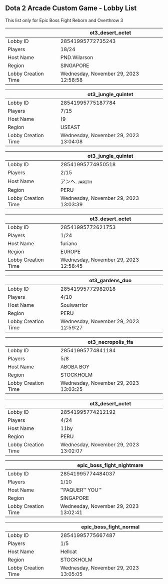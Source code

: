 ## Dota 2 Arcade Custom Game - Lobby List

This list only for Epic Boss Fight Reborn and Overthrow 3

|  | ot3_desert_octet |
| ------ | ------ |
| Lobby ID | 28541995772735243 |
| Players | 18/24 |
| Host Name | PND.Wilarson |
| Region | SINGAPORE |
| Lobby Creation Time | Wednesday, November 29, 2023 12:58:58 |


|  | ot3_jungle_quintet |
| ------ | ------ |
| Lobby ID | 28541995775187784 |
| Players | 7/15 |
| Host Name | (9 |
| Region | USEAST |
| Lobby Creation Time | Wednesday, November 29, 2023 13:04:08 |


|  | ot3_jungle_quintet |
| ------ | ------ |
| Lobby ID | 28541995774950518 |
| Players | 2/15 |
| Host Name | アンへ. ᴊᴀʀɪᴛʜ |
| Region | PERU |
| Lobby Creation Time | Wednesday, November 29, 2023 13:03:39 |


|  | ot3_desert_octet |
| ------ | ------ |
| Lobby ID | 28541995772621753 |
| Players | 1/24 |
| Host Name | furiano |
| Region | EUROPE |
| Lobby Creation Time | Wednesday, November 29, 2023 12:58:45 |


|  | ot3_gardens_duo |
| ------ | ------ |
| Lobby ID | 28541995772982018 |
| Players | 4/10 |
| Host Name | Soulwarrior |
| Region | PERU |
| Lobby Creation Time | Wednesday, November 29, 2023 12:59:27 |


|  | ot3_necropolis_ffa |
| ------ | ------ |
| Lobby ID | 28541995774841184 |
| Players | 5/8 |
| Host Name | ABOBA BOY |
| Region | STOCKHOLM |
| Lobby Creation Time | Wednesday, November 29, 2023 13:03:25 |


|  | ot3_desert_octet |
| ------ | ------ |
| Lobby ID | 28541995774212192 |
| Players | 4/24 |
| Host Name | 11by |
| Region | PERU |
| Lobby Creation Time | Wednesday, November 29, 2023 13:02:07 |


|  | epic_boss_fight_nightmare |
| ------ | ------ |
| Lobby ID | 28541995774484037 |
| Players | 1/10 |
| Host Name | ™PAQUER™ YOU™ |
| Region | SINGAPORE |
| Lobby Creation Time | Wednesday, November 29, 2023 13:02:41 |


|  | epic_boss_fight_normal |
| ------ | ------ |
| Lobby ID | 28541995775667487 |
| Players | 1/5 |
| Host Name | Hellcat |
| Region | STOCKHOLM |
| Lobby Creation Time | Wednesday, November 29, 2023 13:05:05 |


